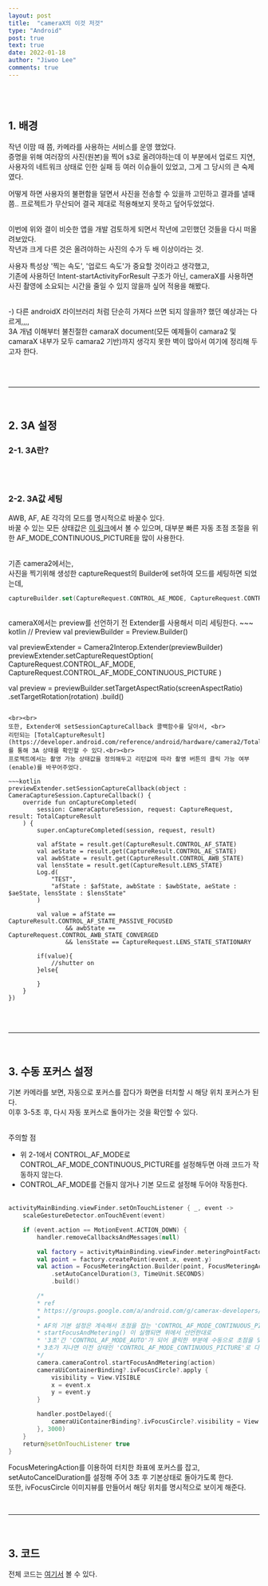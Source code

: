 ```yaml
---
layout: post
title:  "cameraX의 이것 저것"
type: "Android"
post: true
text: true
date: 2022-01-18
author: "Jiwoo Lee"
comments: true
---
```


<br><br>
## 1. 배경
작년 이맘 때 쯤, 카메라를 사용하는 서비스를 운영 했었다.<br>
증명을 위해 여러장의 사진(원본)을 찍어 s3로 올려야하는데 이 부분에서 업로드 지연, 사용자의 네트워크 상태로 인한 실패 등 여러 이슈들이 있었고, 그게 그 당시의 큰 숙제였다.<br>

어떻게 하면 사용자의 불편함을 덜면서 사진을 전송할 수 있을까 고민하고 결과를 낼때쯤.. 프로젝트가 무산되어 결국 제대로 적용해보지 못하고 덮어두었었다.

<br>
이번에 위와 결이 비슷한 앱을 개발 검토하게 되면서 작년에 고민했던 것들을 다시 떠올려보았다.<br>
작년과 크게 다른 것은 올려야하는 사진의 수가 두 배 이상이라는 것.<br>

사용자 특성상 '찍는 속도', '업로드 속도'가 중요할 것이라고 생각했고, <br>
기존에 사용하던 Intent-startActivityForResult 구조가 아닌, cameraX를 사용하면 사진 촬영에 소요되는 시간을 줄일 수 있지 않을까 싶어 적용을 해봤다.

<br>
-) 다른 androidX 라이브러리 처럼 단순히 가져다 쓰면 되지 않을까? 했던 예상과는 다르게,,,,<br>
3A 개념 이해부터 불친절한 camaraX document(모든 예제들이 camara2 및 camaraX 내부가 모두 camara2 기반)까지 생각지 못한 벽이 많아서 여기에 정리해 두고자 한다.



<br><br>
<hr><br>

## 2. 3A 설정
### 2-1. 3A란?
<br><br>

### 2-2. 3A값 세팅
AWB, AF, AE 각각의 모드를 명시적으로 바꿀수 있다.<br>
바꿀 수 있는 모든 상태값은 [이 링크](https://source.android.google.cn/devices/camera/camera3_3Amodes?hl=ko)에서 볼 수 있으며, 대부분 
빠른 자동 초점 조절을 위한 AF_MODE_CONTINUOUS_PICTURE을 많이 사용한다.<br><br>

기존 camera2에서는,<br>
사진을 찍기위해 생성한 captureRequest의 Builder에 set하여 모드를 세팅하면 되었는데,
~~~ kotlin
captureBuilder.set(CaptureRequest.CONTROL_AE_MODE, CaptureRequest.CONTROL_AE_MODE_ON);
~~~

<br>
cameraX에서는 preview를 선언하기 전 Extender를 사용해서 미리 세팅한다.
~~~ kotlin
// Preview
val previewBuilder = Preview.Builder()

val previewExtender = Camera2Interop.Extender(previewBuilder)
previewExtender.setCaptureRequestOption(
    CaptureRequest.CONTROL_AF_MODE, CaptureRequest.CONTROL_AF_MODE_CONTINUOUS_PICTURE
)

val preview = previewBuilder.setTargetAspectRatio(screenAspectRatio)
    .setTargetRotation(rotation)
    .build()
~~~

<br><br>
또한, Extender에 setSessionCaptureCallback 콜백함수를 달아서, <br>
리턴되는 [TotalCaptureResult](https://developer.android.com/reference/android/hardware/camera2/TotalCaptureResult)를 통해 3A 상태를 확인할 수 있다.<br><br>
프로젝트에서는 촬영 가능 상태값을 정의해두고 리턴값에 따라 촬영 버튼의 클릭 가능 여부(enable)를 바꾸어주었다.

~~~kotlin
previewExtender.setSessionCaptureCallback(object : CameraCaptureSession.CaptureCallback() {
    override fun onCaptureCompleted(
        session: CameraCaptureSession, request: CaptureRequest, result: TotalCaptureResult
    ) {
        super.onCaptureCompleted(session, request, result)

        val afState = result.get(CaptureResult.CONTROL_AF_STATE)
        val aeState = result.get(CaptureResult.CONTROL_AE_STATE)
        val awbState = result.get(CaptureResult.CONTROL_AWB_STATE)
        val lensState = result.get(CaptureResult.LENS_STATE)
        Log.d(
            "TEST",
            "afState : $afState, awbState : $awbState, aeState : $aeState, lensState : $lensState"
        )

        val value = afState == CaptureResult.CONTROL_AF_STATE_PASSIVE_FOCUSED
                && awbState == CaptureRequest.CONTROL_AWB_STATE_CONVERGED
                && lensState == CaptureRequest.LENS_STATE_STATIONARY

        if(value){
            //shutter on
        }else{
            
        }
    }
})
~~~

<br><br>
<hr><br>

## 3. 수동 포커스 설정 
기본 카메라를 보면, 자동으로 포커스를 잡다가 화면을 터치할 시 해당 위치 포커스가 된다.<br>
이후 3-5초 후, 다시 자동 포커스로 돌아가는 것을 확인할 수 있다.<br><br>

주의할 점
* 위 2-1에서 CONTROL_AF_MODE로 CONTROL_AF_MODE_CONTINUOUS_PICTURE를 설정해두면 아래 코드가 작동하지 않는다.
* CONTROL_AF_MODE를 건들지 않거나 기본 모드로 설정해 두어야 작동한다.
<br><br>

~~~kotlin
activityMainBinding.viewFinder.setOnTouchListener { _, event ->
    scaleGestureDetector.onTouchEvent(event)

    if (event.action == MotionEvent.ACTION_DOWN) {
        handler.removeCallbacksAndMessages(null)

        val factory = activityMainBinding.viewFinder.meteringPointFactory
        val point = factory.createPoint(event.x, event.y)
        val action = FocusMeteringAction.Builder(point, FocusMeteringAction.FLAG_AF)
            .setAutoCancelDuration(3, TimeUnit.SECONDS)
            .build()

        /*
        * ref
        * https://groups.google.com/a/android.com/g/camerax-developers/c/h0Q4Al8TXmc
        *
        * AF의 기본 설정은 계속해서 초점을 잡는 'CONTROL_AF_MODE_CONTINUOUS_PICTURE'로 되어있고,
        * startFocusAndMetering() 이 실행되면 위에서 선언한대로
        * '3초'간 'CONTROL_AF_MODE_AUTO'가 되어 클릭한 부분에 수동으로 초점을 맞출 수 있게된다.
        * 3초가 지나면 이전 상태인 'CONTROL_AF_MODE_CONTINUOUS_PICTURE'로 다시 돌아간다.
        */
        camera.cameraControl.startFocusAndMetering(action)
        cameraUiContainerBinding?.ivFocusCircle?.apply {
            visibility = View.VISIBLE
            x = event.x
            y = event.y
        }

        handler.postDelayed({
            cameraUiContainerBinding?.ivFocusCircle?.visibility = View.INVISIBLE
        }, 3000)
    }
    return@setOnTouchListener true
}
~~~

FocusMeteringAction를 이용하여 터치한 좌표에 포커스를 잡고,<br>
setAutoCancelDuration를 설정해 주어 3초 후 기본상태로 돌아가도록 한다.<br>
또한, ivFocusCircle 이미지뷰를 만들어서 해당 위치를 명시적으로 보이게 해준다.

<br>
<hr><br>

## 3. 코드
전체 코드는 [여기서](https://github.com/jwl-97/camera-samples/tree/main/CameraXBasic/app/src/main/java/com/android/example/cameraxbasic) 볼 수 있다.
<br><br>

